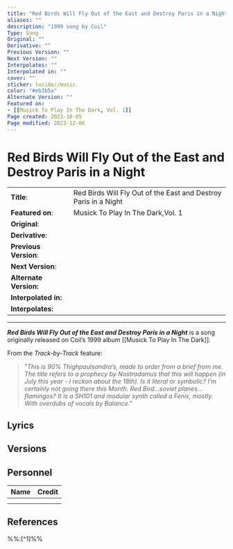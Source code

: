 ```yaml
---
title: "Red Birds Will Fly Out of the East and Destroy Paris in a Night"
aliases: ""
description: "1999 song by Coil"
Type: Song
Original: ""
Derivative: ""
Previous Version: ""
Next Version: ""
Interpolates: ""
Interpolated in: ""
cover: ""
sticker: lucide//music
color: "#eb3b5a"
Alternate Version: ""
Featured on:
- [[Musick To Play In The Dark, Vol. 1]]
Page created: 2023-10-05
Page modified: 2023-12-06
---
```


# Red Birds Will Fly Out of the East and Destroy Paris in a Night

|  |  |
| --- | --- |
| __Title__: | Red Birds Will Fly Out of the East and Destroy Paris in a Night |
| __Featured on__: | Musick To Play In The Dark,Vol. 1 |
| __Original__: |  |
| __Derivative__: |  |
| __Previous Version__: |  |
| __Next Version__: |  |
| __Alternate Version:__ |  |
| __Interpolated in:__ |  |
| __Interpolates:__ |  |

---

*__Red Birds Will Fly Out of the East and Destroy Paris in a Night__* is a song originally released on Coil’s 1999 album [[Musick To Play In The Dark]].

From the *Track-by-Track* feature:

> “*This is 90% Thighpaulsandra’s, made to order from a brief from me. The title refers to a prophecy by Nostradamus that this will happen (in July this year - I reckon about the 18th). Is it literal or symbolic? I’m certainly not going there this Month. Red Bird…soviet planes…flamingos? It is a SH101 and modular synth called a Fenix, mostly. With overdubs of vocals by Balance.*”

## Lyrics

## Versions

## Personnel

|Name|Credit|
|---|---|
|||
|||

## References

%%:[^1]%%
